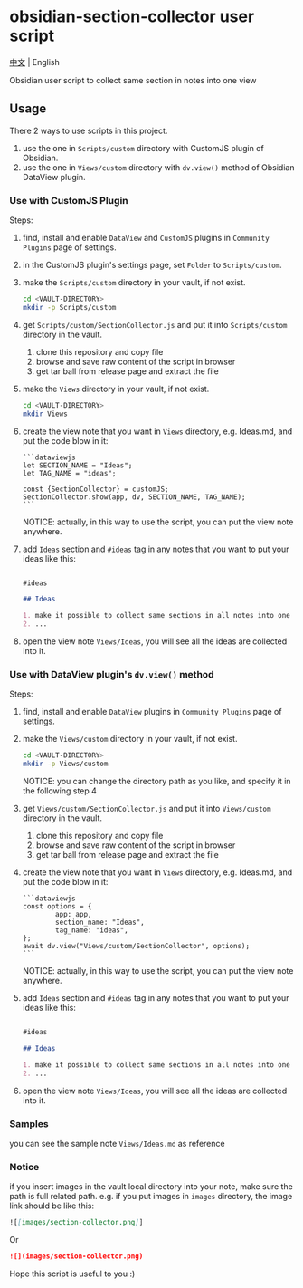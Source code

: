# obsidian-section-collector user script

[中文](README_cn.md) | English

Obsidian user script to collect same section in notes into one view

## Usage

There 2 ways to use scripts in this project.

1. use the one in `Scripts/custom` directory with CustomJS plugin of Obsidian.
2. use the one in `Views/custom` directory with `dv.view()` method of Obsidian DataView plugin.

### Use with CustomJS Plugin

Steps:

1. find, install and enable `DataView` and `CustomJS` plugins in `Community Plugins` page of settings.
2. in the CustomJS plugin's settings page, set `Folder` to `Scripts/custom`.
3. make the `Scripts/custom` directory in your vault, if not exist.

   ```sh
   cd <VAULT-DIRECTORY>
   mkdir -p Scripts/custom
   ```

4. get `Scripts/custom/SectionCollector.js` and put it into `Scripts/custom` directory in the vault.

   1. clone this repository and copy file
   2. browse and save raw content of the script in browser
   3. get tar ball from release page and extract the file

5. make the `Views` directory in your vault, if not exist.

   ```sh
   cd <VAULT-DIRECTORY>
   mkdir Views
   ```

6. create the view note that you want in `Views` directory, e.g. Ideas.md, and put the code blow in it:

       ```dataviewjs
       let SECTION_NAME = "Ideas";
       let TAG_NAME = "ideas";
       
       const {SectionCollector} = customJS;
       SectionCollector.show(app, dv, SECTION_NAME, TAG_NAME);
       ```

   NOTICE: actually, in this way to use the script, you can put the view note anywhere.

7. add `Ideas` section and `#ideas` tag in any notes that you want to put your ideas like this:

   ```markdown

   #ideas

   ## Ideas

   1. make it possible to collect same sections in all notes into one view
   2. ...

   ```

8. open the view note `Views/Ideas`, you will see all the ideas are collected into it.

### Use with DataView plugin's `dv.view()` method

Steps:

1. find, install and enable `DataView` plugins in `Community Plugins` page of settings.
2. make the `Views/custom` directory in your vault, if not exist.

   ```sh
   cd <VAULT-DIRECTORY>
   mkdir -p Views/custom
   ```

   NOTICE: you can change the directory path as you like, and specify it in the following step 4

3. get `Views/custom/SectionCollector.js` and put it into `Views/custom` directory in the vault.

   1. clone this repository and copy file
   2. browse and save raw content of the script in browser
   3. get tar ball from release page and extract the file

4. create the view note that you want in `Views` directory, e.g. Ideas.md, and put the code blow in it:

       ```dataviewjs
       const options = {
               app: app,
               section_name: "Ideas",
               tag_name: "ideas",
       };
       await dv.view("Views/custom/SectionCollector", options);
       ```

   NOTICE: actually, in this way to use the script, you can put the view note anywhere.

5. add `Ideas` section and `#ideas` tag in any notes that you want to put your ideas like this:

   ```markdown

   #ideas

   ## Ideas

   1. make it possible to collect same sections in all notes into one view
   2. ...

   ```

6. open the view note `Views/Ideas`, you will see all the ideas are collected into it.

### Samples

you can see the sample note `Views/Ideas.md` as reference

### Notice

if you insert images in the vault local directory into your note, make sure the path is full related path. e.g. if you put images in `images` directory, the image link should be like this:

```markdown
![[images/section-collector.png]]
```

Or

```markdown
![](images/section-collector.png)
```

Hope this script is useful to you :)
